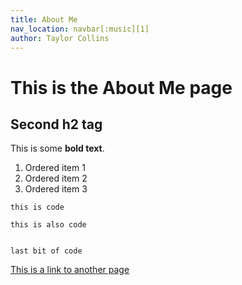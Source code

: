 ```yaml
---
title: About Me
nav_location: navbar[:music][1]
author: Taylor Collins
---
```


# This is the About Me page

## Second h2 tag

This is some **bold text**.

1. Ordered item 1
2. Ordered item 2
3. Ordered item 3

`this is code`

    this is also code


    last bit of code

[This is a link to another page](index.html)
